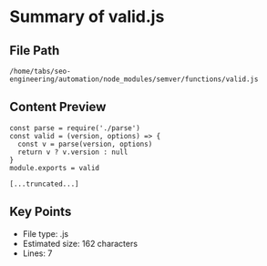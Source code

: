 # Summary of valid.js
  
## File Path
`/home/tabs/seo-engineering/automation/node_modules/semver/functions/valid.js`

## Content Preview
```
const parse = require('./parse')
const valid = (version, options) => {
  const v = parse(version, options)
  return v ? v.version : null
}
module.exports = valid

[...truncated...]
```

## Key Points
- File type: .js
- Estimated size: 162 characters
- Lines: 7
